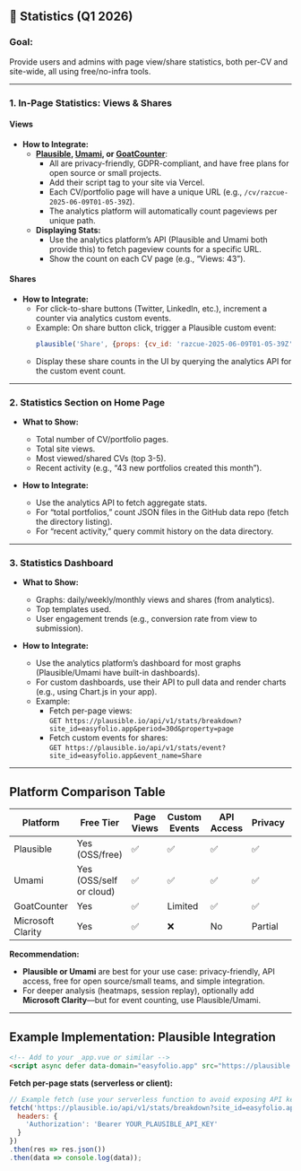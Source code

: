 ## 🧩 Statistics (Q1 2026)

### **Goal:**
Provide users and admins with page view/share statistics, both per-CV and site-wide, all using free/no-infra tools.

---

### 1. **In-Page Statistics: Views & Shares**

#### **Views**
- **How to Integrate:**
    - **[Plausible](https://plausible.io/), [Umami](https://umami.is/), or [GoatCounter](https://www.goatcounter.com/)**:
        - All are privacy-friendly, GDPR-compliant, and have free plans for open source or small projects.
        - Add their script tag to your site via Vercel.
        - Each CV/portfolio page will have a unique URL (e.g., `/cv/razcue-2025-06-09T01-05-39Z`).
        - The analytics platform will automatically count pageviews per unique path.
    - **Displaying Stats:**
        - Use the analytics platform’s API (Plausible and Umami both provide this) to fetch pageview counts for a specific URL.
        - Show the count on each CV page (e.g., “Views: 43”).

#### **Shares**
- **How to Integrate:**
    - For click-to-share buttons (Twitter, LinkedIn, etc.), increment a counter via analytics custom events.
    - Example: On share button click, trigger a Plausible custom event:
      ```js
      plausible('Share', {props: {cv_id: 'razcue-2025-06-09T01-05-39Z'}})
      ```
    - Display these share counts in the UI by querying the analytics API for the custom event count.

---

### 2. **Statistics Section on Home Page**

- **What to Show:**
    - Total number of CV/portfolio pages.
    - Total site views.
    - Most viewed/shared CVs (top 3-5).
    - Recent activity (e.g., “43 new portfolios created this month”).

- **How to Integrate:**
    - Use the analytics API to fetch aggregate stats.
    - For “total portfolios,” count JSON files in the GitHub data repo (fetch the directory listing).
    - For “recent activity,” query commit history on the data directory.

---

### 3. **Statistics Dashboard**

- **What to Show:**
    - Graphs: daily/weekly/monthly views and shares (from analytics).
    - Top templates used.
    - User engagement trends (e.g., conversion rate from view to submission).

- **How to Integrate:**
    - Use the analytics platform’s dashboard for most graphs (Plausible/Umami have built-in dashboards).
    - For custom dashboards, use their API to pull data and render charts (e.g., using Chart.js in your app).
    - Example:
        - Fetch per-page views:  
          `GET https://plausible.io/api/v1/stats/breakdown?site_id=easyfolio.app&period=30d&property=page`
        - Fetch custom events for shares:  
          `GET https://plausible.io/api/v1/stats/event?site_id=easyfolio.app&event_name=Share`

---

## **Platform Comparison Table**

| Platform     | Free Tier        | Page Views | Custom Events | API Access | Privacy | Integration Ease | Dashboard UI  |
|--------------|------------------|------------|--------------|------------|---------|------------------|---------------|
| Plausible    | Yes (OSS/free)   | ✅         | ✅           | ✅         | ✅      | Very easy        | Built-in      |
| Umami        | Yes (OSS/self or cloud) | ✅   | ✅           | ✅         | ✅      | Easy             | Built-in      |
| GoatCounter  | Yes              | ✅         | Limited      | ✅         | ✅      | Easy             | Basic         |
| Microsoft Clarity | Yes         | ✅         | ❌           | No         | Partial | Easy             | Session-based |

**Recommendation:**
- **Plausible or Umami** are best for your use case: privacy-friendly, API access, free for open source/small teams, and simple integration.
- For deeper analysis (heatmaps, session replay), optionally add **Microsoft Clarity**—but for event counting, use Plausible/Umami.

---

## **Example Implementation: Plausible Integration**

```html
<!-- Add to your _app.vue or similar -->
<script async defer data-domain="easyfolio.app" src="https://plausible.io/js/plausible.js"></script>
```

**Fetch per-page stats (serverless or client):**
```js
// Example fetch (use your serverless function to avoid exposing API key)
fetch('https://plausible.io/api/v1/stats/breakdown?site_id=easyfolio.app&period=30d&property=page', {
  headers: {
    'Authorization': 'Bearer YOUR_PLAUSIBLE_API_KEY'
  }
})
.then(res => res.json())
.then(data => console.log(data));
```

